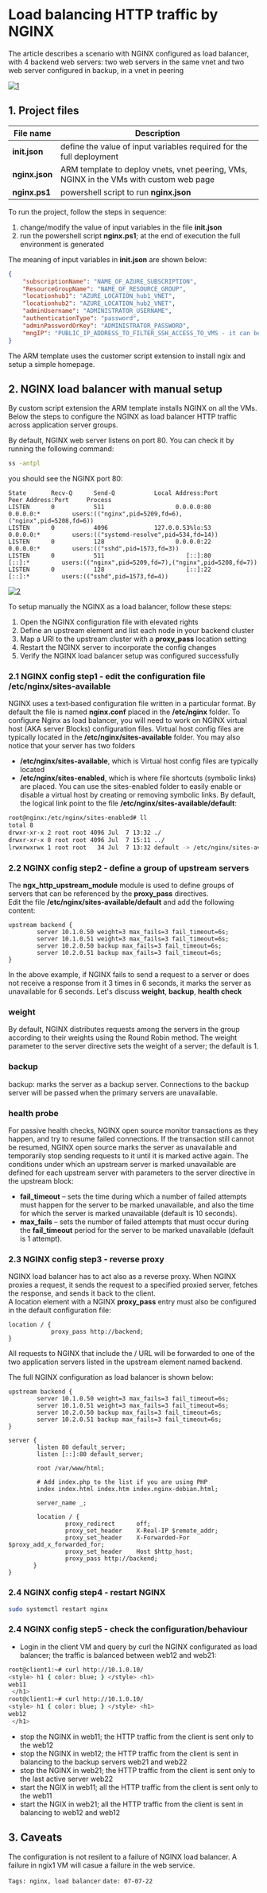 <properties
pageTitle= 'Load balancing HTTP traffic by NGINX'
description= "Load balancing HTTP traffic by NGINX"
documentationcenter: na
services=""
documentationCenter="github"
authors="fabferri"
manager=""
editor=""/>

<tags
   ms.service="howto-Azure-examples"
   ms.devlang="na"
   ms.topic="article"
   ms.tgt_pltfrm="na"
   ms.workload="load balancing, NVA"
   ms.date="18/07/2022"
   ms.review=""
   ms.author="fabferri" />

# Load balancing HTTP traffic by NGINX
The article describes a scenario with NGINX configured as load balancer, with 4 backend web servers: two web servers in the same vnet and two web server configured in backup, in a vnet in peering

[![1]][1]



## <a name="list of files"></a>1. Project files

| File name                 | Description                                                                             |
| ------------------------- | --------------------------------------------------------------------------------------- |
| **init.json**             | define the value of input variables required for the full deployment                    |
| **nginx.json**            | ARM template to deploy vnets, vnet peering, VMs, NGINX in the VMs with custom web page  |
| **nginx.ps1**             | powershell script to run **nginx.json**                                                 |


To run the project, follow the steps in sequence:
1. change/modify the value of input variables in the file **init.json**
2. run the powershell script **nginx.ps1**; at the end of execution the full environment is generated


The meaning of input variables in **init.json** are shown below:
```json
{
    "subscriptionName": "NAME_OF_AZURE_SUBSCRIPTION",
    "ResourceGroupName": "NAME_OF_RESOURCE_GROUP",
    "locationhub1": "AZURE_LOCATION_hub1_VNET",
    "locationhub2": "AZURE_LOCATION_hub2_VNET",
    "adminUsername": "ADMINISTRATOR_USERNAME",
    "authenticationType": "password",
    "adminPasswordOrKey": "ADMINISTRATOR_PASSWORD",
    "mngIP": "PUBLIC_IP_ADDRESS_TO_FILTER_SSH_ACCESS_TO_VMS - it can be empty string, if you do not want to filter access!"
}
```

The ARM template uses the customer script extension to install ngix and setup a simple homepage.

## <a name="nva"></a>2. NGINX load balancer with manual setup 
By custom script extension the ARM template installs NGINX on all the VMs. <br>
Below the steps to configure the NGINX as load balancer HTTP traffic across application server groups.
<br>

By default, NGINX web server listens on port 80. You can check it by running the following command:
```bash
ss -antpl
```
you should see the NGINX port 80:
```console
State       Recv-Q      Send-Q           Local Address:Port           Peer Address:Port     Process                                                      
LISTEN      0           511                    0.0.0.0:80                  0.0.0.0:*         users:(("nginx",pid=5209,fd=6),("nginx",pid=5208,fd=6))     
LISTEN      0           4096             127.0.0.53%lo:53                  0.0.0.0:*         users:(("systemd-resolve",pid=534,fd=14))                   
LISTEN      0           128                    0.0.0.0:22                  0.0.0.0:*         users:(("sshd",pid=1573,fd=3))                              
LISTEN      0           511                       [::]:80                     [::]:*         users:(("nginx",pid=5209,fd=7),("nginx",pid=5208,fd=7))     
LISTEN      0           128                       [::]:22                     [::]:*         users:(("sshd",pid=1573,fd=4))
```

[![2]][2]

To setup manually the NGINX as a load balancer, follow these steps:
1. Open the NGINX configuration file with elevated rights
2. Define an upstream element and list each node in your backend cluster
3. Map a URI to the upstream cluster with a **proxy_pass** location setting
4. Restart the NGINX server to incorporate the config changes
5. Verify the NGINX load balancer setup was configured successfully


### <a name="NGINX"></a>2.1 NGINX config step1 - edit the configuration file /etc/nginx/sites-available
NGINX uses a text‑based configuration file written in a particular format. By default the file is named **nginx.conf** placed in the **/etc/nginx** folder.
To configure Nginx as load balancer, you will need to work on NGINX virtual host (AKA server Blocks) configuration files. Virtual host config files are typically located in the **/etc/nginx/sites-available** folder.
You may also notice that your server has two folders 
- **/etc/nginx/sites-available**, which is Virtual host config files are typically located
- **/etc/nginx/sites-enabled**, which is where file shortcuts (symbolic links) are placed. You can use the sites-enabled folder to easily enable or disable a virtual host by creating or removing symbolic links. By default, the logical link point to the file **/etc/nginx/sites-available/default**:
```bash
root@nginx:/etc/nginx/sites-enabled# ll
total 8
drwxr-xr-x 2 root root 4096 Jul  7 13:32 ./
drwxr-xr-x 8 root root 4096 Jul  7 15:11 ../
lrwxrwxrwx 1 root root   34 Jul  7 13:32 default -> /etc/nginx/sites-available/default
```

### <a name="NGINX"></a>2.2 NGINX config step2 - define a group of upstream servers
The **ngx_http_upstream_module** module is used to define groups of servers that can be referenced by the **proxy_pass** directives. <br>
Edit the file **/etc/nginx/sites-available/default** and add the following content:

```nginx
upstream backend {
        server 10.1.0.50 weight=3 max_fails=3 fail_timeout=6s;
        server 10.1.0.51 weight=3 max_fails=3 fail_timeout=6s;
        server 10.2.0.50 backup max_fails=3 fail_timeout=6s;
        server 10.2.0.51 backup max_fails=3 fail_timeout=6s;
}
```
In the above example, if NGINX fails to send a request to a server or does not receive a response from it 3 times in 6 seconds, it marks the server as unavailable for 6 seconds.
Let's discuss **weight**, **backup**, **health check**

### weight
By default, NGINX distributes requests among the servers in the group according to their weights using the Round Robin method. The weight parameter to the server directive sets the weight of a server; the default is 1.

### backup
backup: marks the server as a backup server. Connections to the backup server will be passed when the primary servers are unavailable. 

### health probe
For passive health checks, NGINX open source monitor transactions as they happen, and try to resume failed connections. If the transaction still cannot be resumed, NGINX open source marks the server as unavailable and temporarily stop sending requests to it until it is marked active again. The conditions under which an upstream server is marked unavailable are defined for each upstream server with parameters to the server directive in the upstream block:
* **fail_timeout** – sets the time during which a number of failed attempts must happen for the server to be marked unavailable, and also the time for which the server is marked unavailable (default is 10 seconds).
* **max_fails** – sets the number of failed attempts that must occur during the **fail_timeout** period for the server to be marked unavailable (default is 1 attempt).

### <a name="NGINX"></a>2.3 NGINX config step3 - reverse proxy
NGINX load balancer has to act also as a reverse proxy. When NGINX proxies a request, it sends the request to a specified proxied server, fetches the response, and sends it back to the client. <br>
A location element with a NGINX **proxy_pass** entry must also be configured in the default configuration file:
```nginx
location / {
            proxy_pass http://backend;
}
```
All requests to NGINX that include the / URL will be forwarded to one of the two application servers listed in the upstream element named backend.


The full NGINX configuration as load balancer is shown below:

```nginx
upstream backend {
        server 10.1.0.50 weight=3 max_fails=3 fail_timeout=6s;
        server 10.1.0.51 weight=3 max_fails=3 fail_timeout=6s;
        server 10.2.0.50 backup max_fails=3 fail_timeout=6s;
        server 10.2.0.51 backup max_fails=3 fail_timeout=6s;
}

server {
        listen 80 default_server;
        listen [::]:80 default_server;

        root /var/www/html;

        # Add index.php to the list if you are using PHP
        index index.html index.htm index.nginx-debian.html;

        server_name _;

        location / {
                proxy_redirect      off;
                proxy_set_header    X-Real-IP $remote_addr;
                proxy_set_header    X-Forwarded-For $proxy_add_x_forwarded_for;
                proxy_set_header    Host $http_host;
                proxy_pass http://backend;
       }
}
```

### <a name="NGINX"></a>2.4 NGINX config step4 - restart NGINX
```bash
sudo systemctl restart nginx
```

### <a name="NGINX"></a>2.4 NGINX config step5 - check the configuration/behaviour
- Login in the client VM and query by curl the NGINX configurated as load balancer; the traffic is balanced between web12 and web21:
```bash
root@client1:~# curl http://10.1.0.10/
<style> h1 { color: blue; } </style> <h1>
web11
 </h1>
root@client1:~# curl http://10.1.0.10/
<style> h1 { color: blue; } </style> <h1>
web12
 </h1>
```
- stop the NGINX in web11; the HTTP traffic from the client is sent only to the web12 
- stop the NGINX in web12; the HTTP traffic from the client is sent in balancing to the backup servers web21 and web22
- stop the NGINX in web21; the HTTP traffic from the client is sent only to the last active server web22
- start the NGIX in web11; all the HTTP traffic from the client is sent only to the web11
- start the NGIX in web21; all the HTTP traffic from the client is sent in balancing to web12 and web12

## <a name="NGINX"></a>3. Caveats
The configuration is not resilent to a failure of NGINX load balancer. A failure in ngix1 VM will casue a failure in the web service. 

`Tags: nginx, load balancer`
`date: 07-07-22`

<!--Image References-->

[1]: ./media/network-diagram1.png "network diagram"
[2]: ./media/network-diagram2.png "NGINX configured as load balancer"


<!--Link References-->

